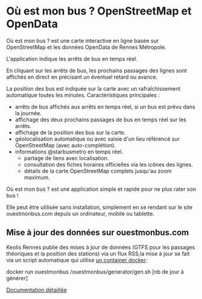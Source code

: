 # Où est mon bus ? OpenStreetMap et OpenData #

Où est mon bus ? est une carte interactive en ligne basée sur OpenStreetMap et les données OpenData de Rennes Métropole.

L'application indique les arrêts de bus en temps réel.

En cliquant sur les arrêts de bus, les prochains passages des lignes sont affichés en direct en précisant un éventuel retard ou avance.

La position des bus est indiquée sur la carte avec un rafraîchissement automatique toutes les minutes.
Caractéristiques principales :

* arrêts de bus affichés aux arrêts en temps réel, si un bus est prévu dans la journée.
* affichage des deux prochains passages de bus en temps réel sur les arrêts.
* affichage de la position des bus sur la carte.
* géolocalisation automatique ou avec saisie d'un lieu référencé sur OpenStreetMap (avec auto-complétion).
* informations @starbusmetro en temps réel.
   * partage de liens avec localisation.
   * consultation des fiches horaires officielles via les icônes des lignes.
   * détails de la carte OpenStreetMap complets jusqu'au zoom maximum.

Où est mon bus ? est une application simple et rapide pour ne plus rater son bus !

Elle peut être utilisée sans installation, simplement en se rendant sur le site ouestmonbus.com depuis un ordinateur, mobile ou tablette.

## Mise à jour des données sur ouestmonbus.com ##

Keolis Rennes publie des mises à jour de données (GTFS pour les passages théoriques et la position des stations) via un flux RSS,la mise à jour se fait via un script automatique qui utilise [un container docker](https://github.com/ben365/ouestmonbus/blob/master/Dockerfile):

   docker run ouestmonbus /ouestmonbus/generator/gen.sh [nb de jour à générer]


[Documentation détaillée](https://ben365.github.io/ouestmonbus/docs/)
